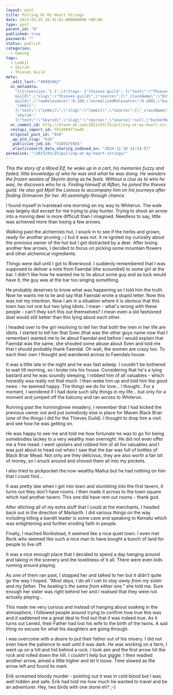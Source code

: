 ```yaml
---
layout: post
title: Pulling At My Heart Strings
date: 2013-03-25 16:31:01.000000000 +00:00
type: post
parent_id: "0"
published: true
password: ""
status: publish
categories:
  - Gaming
tags:
  - Lemkil
  - Skyrim
  - Thieves Guild
meta:
  _edit_last: "48492462"
  oc_metadata:
    "{\t\tversion:'1.1',\t\ttags: {'thieves-guild': {\"text\":\"Thieves
    Guild\",\"slug\":\"thieves-guild\",\"source\":{\"_className\":\"Entity\",\"url\":\"http://d.opencalais.com/genericHasher-1/949ab357-7d1e-30e0-b914-738689c581e0\",\"subjectURL\":null,\"type\":{\"_className\":\"ArtifactType\",\"url\":\"http://s.opencalais.com/1/type/em/e/Organization\",\"name\":\"Organization\"},\"name\":\"Thieves
    Guild\",\"rawRelevance\":0.169,\"normalizedRelevance\":0.169},\"bucketName\":\"current\",\"bucketPlacement\":\"auto\",\"_className\":\"Tag\"},
    'lemkil':
    {\"text\":\"Lemkil\",\"slug\":\"lemkil\",\"source\":{\"_className\":\"Entity\",\"url\":\"http://d.opencalais.com/pershash-1/decfd426-58f6-3070-93b4-f9a60c7b802b\",\"subjectURL\":null,\"type\":{\"_className\":\"ArtifactType\",\"url\":\"http://s.opencalais.com/1/type/em/e/Person\",\"name\":\"Person\"},\"name\":\"Lemkil\",\"rawRelevance\":0.271,\"normalizedRelevance\":0.271},\"bucketName\":\"current\",\"bucketPlacement\":\"auto\",\"_className\":\"Tag\"},
    'skyrim':
    {\"text\":\"Skyrim\",\"slug\":\"skyrim\",\"source\":null,\"bucketName\":\"current\",\"bucketPlacement\":\"auto\",\"_className\":\"Tag\"}}\t}"
  oc_commit_id: http://drone-ah.com/2013/03/25/pulling-at-my-heart-strings/1364229065
  restapi_import_id: 591d994f7aad5
  original_post_id: "916"
  _wp_old_slug: "916"
  _publicize_job_id: "5185473565"
  _elasticsearch_data_sharing_indexed_on: "2024-11-18 14:54:57"
permalink: "/2013/03/25/pulling-at-my-heart-strings/"
---
```


_This the story of a Wood Elf, he woke up in a cart, his memories fuzzy and
faded, little knowledge of who he was and what he was doing. He wanders the
frozen wastes of Skyrim doing as he feels. Without a clue as to who he was, he
discovers who he is. Finding himself at Riften, he joined the thieves guild. He
also got Mjoll the Lioness to accompany him on his journeys after finding
Grimsever for her. All seemingly through chance._

I found myself in Ivarstead one morning on my way to Whiterun. The walk was
largely dull except for me trying to play hunter. Trying to shoot an arrow into
a moving deer is more difficult than I imagined. Needless to say, little was
achieved more than losing a few arrows.

Walking past the alchemists hut, I snuck in to see if the herbs and grown, ready
for another pruning ;-) but it was not. It re-ignited my curiosity about the
previous owner of the hut but I got distracted by a deer. After losing another
few arrows, I decided to focus on picking some mountain flowers and other
alchemical ingredients.

Things were dull until I got to Riverwood. I suddenly remembered that I was
supposed to deliver a note from Faendal (the scoundrel) to some girl at the bar.
I didn\'t like how he wanted me to lie about some guy and as luck would have it,
the guy was at the bar too singing something.

He probably deserves to know what was happening so I told him the truth. Now he
wants me to lie and say that Faendal wrote a stupid letter. Now this was not my
intention. Now I am in a situation where it is obvious that this town has not
one but two lying idiots. I mean - what\'s wrong with these people - can\'t they
sort this out themselves? I mean even a old fashioned duel would still better
than this lying about each other.

I headed over to the girl resolving to tell her that both the men in her life
are idiots. I started to tell her that Sven (that was the other guys name now
that I remember) wanted me to lie about Faendal and before I would explain that
Faendal was the same, she shouted some abuse about Sven and told me that I
should probably thank Faendal. Oh wait, the women are crazy too. To each their
own I thought and wandered across to Faendals house.

It was a little late in the night and he was fast asleep. I couldn\'t be
bothered to wait till morning, so i broke into his house. Considering that he\'s
a lying bastard and he was soundly sleeping, I robbed him of all valuables -
which honestly was really not that much. I then woke him up and told him the
good news - he seemed happy. The things we do for love\... I thought.. For a
moment, I wondered if I had done such silly things in my life\... but only for a
moment and jumped off the balcony and ran across to Whiterun.

Running past the honningbrew meadery, I remember that I had kicked the previous
owner out and put somebody else in place for Maven Black Briar (one of the
things I did for the Thieves Guild). I thought to drop him a visit and see how
he was getting on.

He was happy to see me and told me how fortunate he was to go for being
somebodies lackey to a very wealthy man overnight. He did not even offer me a
free mead. I went upstairs and robbed him of all his valuables and I was just
about to head out when I saw that the bar was full of bottles of Black Briar
Mead. Not only are they delicious, they are also worth a fair bit of money, so I
snuck around and shoved them all into my pockets.

I also tried to pickpocket the now wealthy Mallus but he had nothing on him that
I could find\...

It was pretty late when I got into town and stumbling into the first tavern, it
turns out they don\'t have rooms. I then made it across to the town square which
had another tavern. This one did have rent out rooms - thank god.

After ditching all of my extra stuff that I could at the merchants, I headed
back out in the direction of Markarth. I did various things on the way including
killing a bandit leader is some cave and speaking to Kematu which was
enlightening and further eroding faith in people.

Finally, I reached Rorikstead, it seemed like a nice quiet town. I even met
Rorik who seemed like such a nice man to have bought a bunch of land for people
to live off.

It was a nice enough place that I decided to spend a day hanging around and
taking in the scenery and the loveliness of it all. There were even kids running
around playing.

As one of them ran past, I stopped her and talked to her but it didn\'t quite go
the way I hoped. *\"Most days, I do all I can to stay away from my sister and my
father. The beating\'s the same from either one.\"* she told me. Sure enough her
sister was right behind her and I realised that they were not actually
playing\...

This made me very curious and instead of hanging about soaking in the
atmosphere, I followed people around trying to confirm how true this was and it
saddened me a great deal to find out that it was indeed true. As it turns out
Lemkil, their Father had lost his wife to the birth of the twins. A sad thing no
excuse for what his daughters are going through.

I was overcome with a desire to put their father out of his misery. I did not
even have the patience to wait until it was dark. He was working on a farm, I
went up on a hill and hid behind a rock. I took aim and the first arrow hit the
rock and rolled down the hill. I couldn\'t help but giggle. I then readied
another arrow, aimed a little higher and let it loose. Time slowed as the arrow
left and found its mark.

Erik screamed bloody murder - pointing out it was in cold blood but I was well
hidden and safe. Erik had told me how much he wanted to travel and be an
adventurer. Hey, two birds with one stone eh? ;-)

